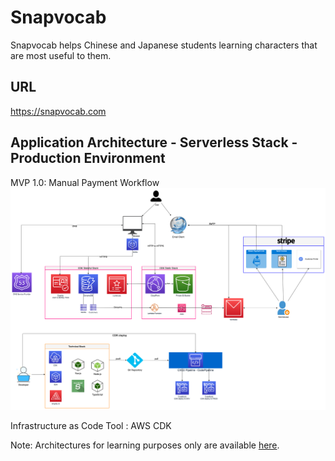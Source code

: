 # Snapvocab
Snapvocab helps Chinese and Japanese students learning characters that are most useful to them.

## URL
https://snapvocab.com

## Application Architecture - Serverless Stack - Production Environment
MVP 1.0: Manual Payment Workflow
![application_architecture](/misc/application_architecture_serverless.png)

Infrastructure as Code Tool : AWS CDK

Note: Architectures for learning purposes only are available [here](https://github.com/thecloudprofessional/learnusefulwords).

